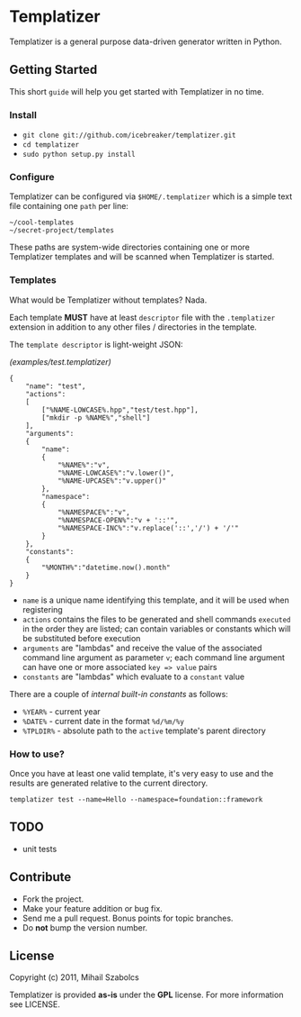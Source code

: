 Templatizer
===========
Templatizer is a general purpose data-driven generator written in Python.

Getting Started
---------------

This short `guide` will help you get started with Templatizer in no time.

### Install

* `git clone git://github.com/icebreaker/templatizer.git`
* `cd templatizer`
* `sudo python setup.py install`

### Configure

Templatizer can be configured via `$HOME/.templatizer` which is a simple text file 
containing one `path` per line:

	~/cool-templates
	~/secret-project/templates

These paths are system-wide directories containing one or more Templatizer templates
and will be scanned when Templatizer is started.

### Templates

What would be Templatizer without templates? Nada.

Each template **MUST** have at least `descriptor` file with the `.templatizer` extension in addition
to any other files / directories in the template.

The `template descriptor` is light-weight JSON:

*(examples/test.templatizer)*

	{ 
		"name": "test",
		"actions":
		[	
			["%NAME-LOWCASE%.hpp","test/test.hpp"],
			["mkdir -p %NAME%","shell"]
		],
		"arguments":
		{
			"name": 
			{
				"%NAME%":"v",
				"%NAME-LOWCASE%":"v.lower()",
				"%NAME-UPCASE%":"v.upper()"
			},
			"namespace":
			{
				"%NAMESPACE%":"v",
				"%NAMESPACE-OPEN%":"v + '::'",
				"%NAMESPACE-INC%":"v.replace('::','/') + '/'"
			}
		},
		"constants":
		{
			"%MONTH%":"datetime.now().month"
		}
	}

* `name` is a unique name identifying this template, and it will be used when registering
* `actions` contains the files to be generated and shell commands `executed` in the order
they are listed; can contain variables or constants which will be substituted before execution
* `arguments` are "lambdas" and receive the value of the associated command line argument as parameter `v`;
each command line argument can have one or more associated `key => value` pairs
* `constants` are "lambdas" which evaluate to a `constant` value

There are a couple of *internal built-in constants* as follows:

* `%YEAR%` - current year
* `%DATE%` - current date in the format `%d/%m/%y`
* `%TPLDIR%` - absolute path to the `active` template's parent directory

### How to use?
Once you have at least one valid template, it's very easy to use and the results are generated
relative to the current directory.

	templatizer test --name=Hello --namespace=foundation::framework

TODO
----
* unit tests

Contribute
----------
* Fork the project.
* Make your feature addition or bug fix.
* Send me a pull request. Bonus points for topic branches.
* Do **not** bump the version number.

License
-------
Copyright (c) 2011, Mihail Szabolcs

Templatizer is provided **as-is** under the **GPL** license. For more information see LICENSE.
